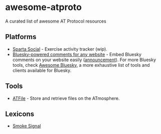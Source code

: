 # awesome-atproto

A curated list of awesome AT Protocol resources

## Platforms

- [Sparta Social](https://github.com/dblock/sparta-social) - Exercise activity tracker (wip).
- [Bluesky-powered comments for any website](https://github.com/czue/bluesky-comments) - Embed Bluesky comments on your website easily ([announcement](https://www.coryzue.com/writing/bluesky-comments/)). For more Bluesky tools, check [Awesome Bluesky](https://github.com/notjuliet/awesome-bluesky), a more exhaustive list of tools and clients available for Bluesky.

## Tools

- [ATFile](https://github.com/ziodotsh/atfile) - Store and retrieve files on the ATmosphere.

## Lexicons

- [Smoke Signal](https://github.com/SmokeSignal-Events/lexicon)
